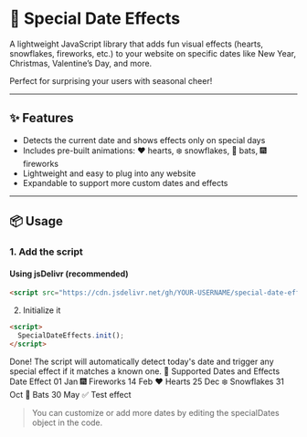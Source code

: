 # 🎉 Special Date Effects

A lightweight JavaScript library that adds fun visual effects (hearts, snowflakes, fireworks, etc.) to your website on specific dates like New Year, Christmas, Valentine’s Day, and more.

Perfect for surprising your users with seasonal cheer!

---

## ✨ Features

- Detects the current date and shows effects only on special days
- Includes pre-built animations: ❤️ hearts, ❄️ snowflakes, 🦇 bats, 🎆 fireworks
- Lightweight and easy to plug into any website
- Expandable to support more custom dates and effects

---

## 📦 Usage

### 1. Add the script

#### Using jsDelivr (recommended)

```html
<script src="https://cdn.jsdelivr.net/gh/YOUR-USERNAME/special-date-effects/special-date-effects.js"></script>
```
2. Initialize it

```html
<script>
  SpecialDateEffects.init();
</script>
```
Done! The script will automatically detect today's date and trigger any special effect if it matches a known one.
🎯 Supported Dates and Effects
Date	Effect
01 Jan	🎆 Fireworks
14 Feb	❤️ Hearts
25 Dec	❄️ Snowflakes
31 Oct	🦇 Bats
30 May	✅ Test effect

> You can customize or add more dates by editing the specialDates object in the code.

